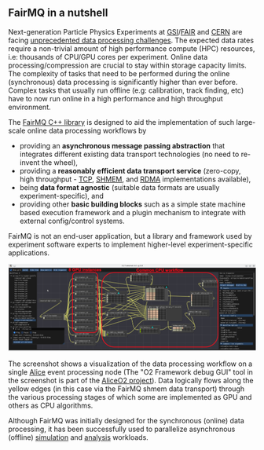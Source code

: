 ## FairMQ in a nutshell

Next-generation Particle Physics Experiments at [GSI](https://www.gsi.de)/[FAIR](https://www.gsi.de/forschungbeschleuniger/fair) and [CERN](https://home.web.cern.ch/) are facing [unprecedented data processing challenges](https://doi.org/10.1051/epjconf/201921405010). The expected data rates require a non-trivial amount of high performance compute (HPC) resources, i.e: thousands of CPU/GPU cores per experiment. Online data processing/compression are crucial to stay within storage capacity limits. The complexity of tasks that need to be performed during the online (synchronous) data processing is significantly higher than ever before. Complex tasks that usually run offline (e.g: calibration, track finding, etc) have to now run online in a high performance and high throughput environment.

The [FairMQ C++ library](https://github.com/FairRootGroup/FairMQ/) is designed to aid the implementation of such large-scale online data processing workflows by

- providing an **asynchronous message passing abstraction** that integrates different existing data transport technologies (no need to re-invent the wheel),
- providing a **reasonably efficient data transport service** (zero-copy, high throughput - [TCP](https://zeromq.org/), [SHMEM](https://doi.org/10.1051/epjconf/201921405029), and [RDMA](https://doi.org/10.1051/epjconf/201921405022) implementations available),
- being **data format agnostic** (suitable data formats are usually experiment-specific), and
- providing other **basic building blocks** such as a simple state machine based execution framework and a plugin mechanism to integrate with external config/control systems.

FairMQ is not an end-user application, but a library and framework used by experiment software experts to implement higher-level experiment-specific applications.

![Screenshot of AliceO2 Debug GUI showing the data processing workflow of a single event processing node](./AliceO2DebugGUIScreenshotEPN.png)

The screenshot shows a visualization of the data processing workflow on a single [Alice](https://home.cern/science/experiments/alice) event processing node (The "O2 Framework debug GUI" tool in the screenshot is part of the [AliceO2 project](https://aliceo2group.github.io/AliceO2/)). Data logically flows along the yellow edges (in this case via the FairMQ shmem data transport) through the various processing stages of which some are implemented as GPU and others as CPU algorithms.

Although FairMQ was initially designed for the synchronous (online) data processing, it has been successfully used to parallelize asynchronous (offline) [simulation](https://doi.org/10.1051/epjconf/201921402029) and [analysis](https://doi.org/10.1051/epjconf/201921405045) workloads.
